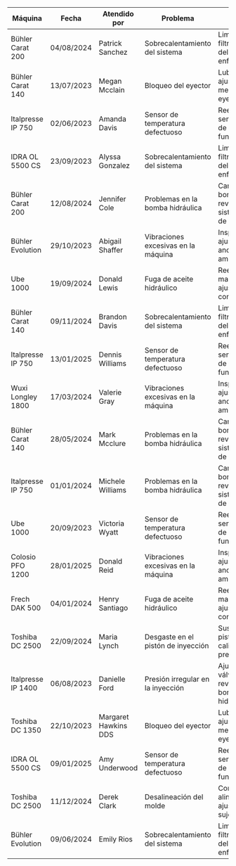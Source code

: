 <table>
  <thead>
    <tr>
      <th>Máquina</th>
      <th>Fecha</th>
      <th>Atendido por</th>
      <th>Problema</th>
      <th>Solución</th>
    </tr>
  </thead>
  <tbody>
    <tr>
      <td>Bühler Carat 200</td>
      <td>04/08/2024</td>
      <td>Patrick Sanchez</td>
      <td>Sobrecalentamiento del sistema</td>
      <td>Limpieza de filtros y revisión del sistema de enfriamiento.</td>
    </tr>
    <tr>
      <td>Bühler Carat 140</td>
      <td>13/07/2023</td>
      <td>Megan Mcclain</td>
      <td>Bloqueo del eyector</td>
      <td>Lubricación y ajuste del mecanismo del eyector.</td>
    </tr>
    <tr>
      <td>Italpresse IP 750</td>
      <td>02/06/2023</td>
      <td>Amanda Davis</td>
      <td>Sensor de temperatura defectuoso</td>
      <td>Reemplazo del sensor y prueba de funcionamiento.</td>
    </tr>
    <tr>
      <td>IDRA OL 5500 CS</td>
      <td>23/09/2023</td>
      <td>Alyssa Gonzalez</td>
      <td>Sobrecalentamiento del sistema</td>
      <td>Limpieza de filtros y revisión del sistema de enfriamiento.</td>
    </tr>
    <tr>
      <td>Bühler Carat 200</td>
      <td>12/08/2024</td>
      <td>Jennifer Cole</td>
      <td>Problemas en la bomba hidráulica</td>
      <td>Cambio de bomba y revisión del sistema de flujo de aceite.</td>
    </tr>
    <tr>
      <td>Bühler Evolution</td>
      <td>29/10/2023</td>
      <td>Abigail Shaffer</td>
      <td>Vibraciones excesivas en la máquina</td>
      <td>Inspección y ajuste de anclajes y amortiguadores.</td>
    </tr>
    <tr>
      <td>Ube 1000</td>
      <td>19/09/2024</td>
      <td>Donald Lewis</td>
      <td>Fuga de aceite hidráulico</td>
      <td>Reemplazo de manguera y ajuste de conexiones.</td>
    </tr>
    <tr>
      <td>Bühler Carat 140</td>
      <td>09/11/2024</td>
      <td>Brandon Davis</td>
      <td>Sobrecalentamiento del sistema</td>
      <td>Limpieza de filtros y revisión del sistema de enfriamiento.</td>
    </tr>
    <tr>
      <td>Italpresse IP 750</td>
      <td>13/01/2025</td>
      <td>Dennis Williams</td>
      <td>Sensor de temperatura defectuoso</td>
      <td>Reemplazo del sensor y prueba de funcionamiento.</td>
    </tr>
    <tr>
      <td>Wuxi Longley 1800</td>
      <td>17/03/2024</td>
      <td>Valerie Gray</td>
      <td>Vibraciones excesivas en la máquina</td>
      <td>Inspección y ajuste de anclajes y amortiguadores.</td>
    </tr>
    <tr>
      <td>Bühler Carat 140</td>
      <td>28/05/2024</td>
      <td>Mark Mcclure</td>
      <td>Problemas en la bomba hidráulica</td>
      <td>Cambio de bomba y revisión del sistema de flujo de aceite.</td>
    </tr>
    <tr>
      <td>Italpresse IP 750</td>
      <td>01/01/2024</td>
      <td>Michele Williams</td>
      <td>Problemas en la bomba hidráulica</td>
      <td>Cambio de bomba y revisión del sistema de flujo de aceite.</td>
    </tr>
    <tr>
      <td>Ube 1000</td>
      <td>20/09/2023</td>
      <td>Victoria Wyatt</td>
      <td>Sensor de temperatura defectuoso</td>
      <td>Reemplazo del sensor y prueba de funcionamiento.</td>
    </tr>
    <tr>
      <td>Colosio PFO 1200</td>
      <td>28/01/2025</td>
      <td>Donald Reid</td>
      <td>Vibraciones excesivas en la máquina</td>
      <td>Inspección y ajuste de anclajes y amortiguadores.</td>
    </tr>
    <tr>
      <td>Frech DAK 500</td>
      <td>04/01/2024</td>
      <td>Henry Santiago</td>
      <td>Fuga de aceite hidráulico</td>
      <td>Reemplazo de manguera y ajuste de conexiones.</td>
    </tr>
    <tr>
      <td>Toshiba DC 2500</td>
      <td>22/09/2024</td>
      <td>Maria Lynch</td>
      <td>Desgaste en el pistón de inyección</td>
      <td>Sustitución del pistón y calibración de presión.</td>
    </tr>
    <tr>
      <td>Italpresse IP 1400</td>
      <td>06/08/2023</td>
      <td>Danielle Ford</td>
      <td>Presión irregular en la inyección</td>
      <td>Ajuste de válvulas y revisión de bomba hidráulica.</td>
    </tr>
    <tr>
      <td>Toshiba DC 1350</td>
      <td>22/10/2023</td>
      <td>Margaret Hawkins DDS</td>
      <td>Bloqueo del eyector</td>
      <td>Lubricación y ajuste del mecanismo del eyector.</td>
    </tr>
    <tr>
      <td>IDRA OL 5500 CS</td>
      <td>09/01/2025</td>
      <td>Amy Underwood</td>
      <td>Sensor de temperatura defectuoso</td>
      <td>Reemplazo del sensor y prueba de funcionamiento.</td>
    </tr>
    <tr>
      <td>Toshiba DC 2500</td>
      <td>11/12/2024</td>
      <td>Derek Clark</td>
      <td>Desalineación del molde</td>
      <td>Corrección de alineación y ajuste de sujeción.</td>
    </tr>
    <tr>
      <td>Bühler Evolution</td>
      <td>09/06/2024</td>
      <td>Emily Rios</td>
      <td>Sobrecalentamiento del sistema</td>
      <td>Limpieza de filtros y revisión del sistema de enfriamiento.</td>
    </tr>
    <!-- Continue the rest of the data in a similar way -->
  </tbody>
</table>
